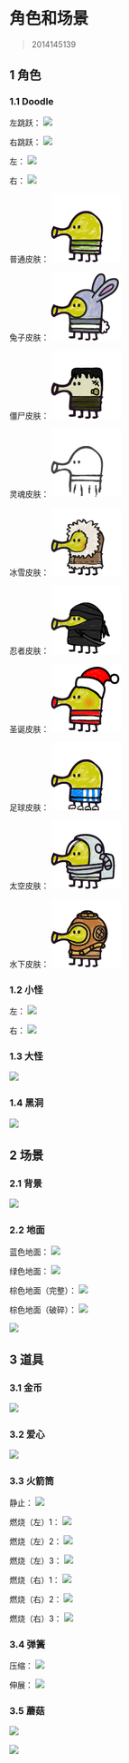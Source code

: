 # 角色和场景
> 2014145139

## 1 角色
### 1.1 Doodle
左跳跃：
![](http://oqdyyzsr7.bkt.clouddn.com/Doodle45_42Left_Jump.png)

右跳跃：
![](http://oqdyyzsr7.bkt.clouddn.com/Doodle45_42Right_Jump.png)

左：
![](http://oqdyyzsr7.bkt.clouddn.com/Doodle45_45Left.png)

右：
![](http://oqdyyzsr7.bkt.clouddn.com/Doodle45_45Right.png)

普通皮肤：
![](https://github.com/Ginray/Doodle_Jump/raw/master/Resources/img/lik/l.png)

兔子皮肤：
![](https://github.com/Ginray/Doodle_Jump/raw/master/Resources/img/bunny/l.png)

僵尸皮肤：
![](https://github.com/Ginray/Doodle_Jump/raw/master/Resources/img/doodlestein/l.png)

灵魂皮肤：
![](https://github.com/Ginray/Doodle_Jump/raw/master/Resources/img/ghost/l.png)

冰雪皮肤：
![](https://github.com/Ginray/Doodle_Jump/raw/master/Resources/img/ice/l.png)

忍者皮肤：
![](https://github.com/Ginray/Doodle_Jump/raw/master/Resources/img/ninja/l.png)

圣诞皮肤：
![](https://github.com/Ginray/Doodle_Jump/raw/master/Resources/img/snow/l.png)

足球皮肤：
![](https://github.com/Ginray/Doodle_Jump/raw/master/Resources/img/soccer/l.png)

太空皮肤：
![](https://github.com/Ginray/Doodle_Jump/raw/master/Resources/img/space/l.png)

水下皮肤：
![](https://github.com/Ginray/Doodle_Jump/raw/master/Resources/img/underwater/l.png)

### 1.2 小怪
左：
![](http://oqdyyzsr7.bkt.clouddn.com/Monster_blue_left_37_49.png)

右：
![](http://oqdyyzsr7.bkt.clouddn.com/Monster_blue_right_37_49.png)

### 1.3 大怪
![](http://oqdyyzsr7.bkt.clouddn.com/Monster_green_82_53.png)

### 1.4 黑洞
![](http://oqdyyzsr7.bkt.clouddn.com/hole_60_54.png)


## 2 场景
### 2.1 背景
![](http://oqdyyzsr7.bkt.clouddn.com/background.png)

### 2.2 地面
蓝色地面：
![](http://oqdyyzsr7.bkt.clouddn.com/Plate_63_15_Blue.png)

绿色地面：
![](http://oqdyyzsr7.bkt.clouddn.com/Plate_63_15_Green.png)

棕色地面（完整）：
![](http://oqdyyzsr7.bkt.clouddn.com/Plate_63_15_Unstable.png)

棕色地面（破碎）：
![](http://oqdyyzsr7.bkt.clouddn.com/Plate_broken_left_24_29.png)

![](http://oqdyyzsr7.bkt.clouddn.com/Plate_broken_right_20_32.png)

## 3 道具
### 3.1 金币
![](http://oqdyyzsr7.bkt.clouddn.com/bullet.png)

### 3.2 爱心
![](http://oqdyyzsr7.bkt.clouddn.com/heart.png)

### 3.3 火箭筒
静止：
![](http://oqdyyzsr7.bkt.clouddn.com/Rocket_none_23_36.png)

燃烧（左）1：
![](http://oqdyyzsr7.bkt.clouddn.com/Rocket_left_1_12_40.png)

燃烧（左）2：
![](http://oqdyyzsr7.bkt.clouddn.com/Rocket_left_2_15_52.png)

燃烧（左）3：
![](http://oqdyyzsr7.bkt.clouddn.com/Rocket_left_3_23_61.png)

燃烧（右）1：
![](http://oqdyyzsr7.bkt.clouddn.com/Rocket_right_1_12_40.png)

燃烧（右）2：
![](http://oqdyyzsr7.bkt.clouddn.com/Rocket_right_2_15_52.png)

燃烧（右）3：
![](http://oqdyyzsr7.bkt.clouddn.com/Rocket_right_3_23_61.png)

### 3.4 弹簧
压缩：
![](http://oqdyyzsr7.bkt.clouddn.com/Spring16_12.png)

伸展：
![](http://oqdyyzsr7.bkt.clouddn.com/Spring16_26.png)

### 3.5 蘑菇
![](http://oqdyyzsr7.bkt.clouddn.com/)

![](http://oqdyyzsr7.bkt.clouddn.com/)